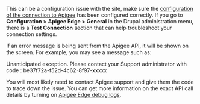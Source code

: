 This can be a configuration issue with the site, make sure the [configuration of the connection to Apigee](https://www.drupal.org/docs/contributed-modules/apigee-edge/configure-the-connection-to-apigee-edge) has been configured correctly. If you go to **Configuration > Apigee Edge > General** in the Drupal administration menu, there is a **Test Connection** section that can help troubleshoot your connection settings.

If an error message is being sent from the Apigee API, it will be shown on the screen. For example, you may see a message such as:

Unanticipated exception. Please contact your Support administrator with code : be37f72a-f52d-4c62-8f97-xxxxx

You will most likely need to contact Apigee support and give them the code to trace down the issue. You can get more information on the exact API call details by turning on [Apigee Edge debug logs](https://www.drupal.org/docs/8/modules/apigee-edge/monitor-apigee-edge-debug-logs).